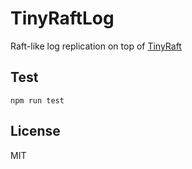 # TinyRaftLog
Raft-like log replication on top of [TinyRaft](https://www.npmjs.com/package/tinyraft)

## Test
```
npm run test
```

## License
MIT
